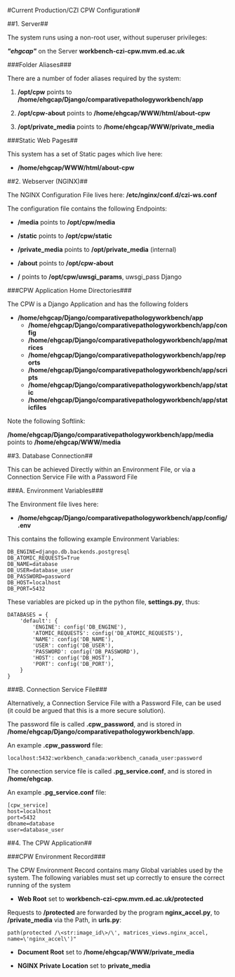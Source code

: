 #Current Production/CZI CPW Configuration#

##1. Server##

The system runs using a non-root user, without superuser privileges:

***"ehgcap"*** on the Server **workbench-czi-cpw.mvm.ed.ac.uk**


###Folder Aliases###

There are a number of foder aliases required by the system:

1. **/opt/cpw** points to **/home/ehgcap/Django/comparativepathologyworkbench/app**

2. **/opt/cpw-about** points to **/home/ehgcap/WWW/html/about-cpw**

3. **/opt/private_media** points to **/home/ehgcap/WWW/private_media**


###Static Web Pages##

This system has a set of Static pages which live here:

- **/home/ehgcap/WWW/html/about-cpw**

##2. Webserver (NGINX)##

The NGINX Configuration File lives here: **/etc/nginx/conf.d/czi-ws.conf**

The configuration file contains the following Endpoints:

- **/media** points to **/opt/cpw/media**

- **/static** points to **/opt/cpw/static**

- **/private_media** points to **/opt/private_media** (internal)

- **/about** points to **/opt/cpw-about**

- **/** points to **/opt/cpw/uwsgi_params**, uwsgi_pass Django

###CPW Application Home Directories###

The CPW is a Django Application and has the following folders

- **/home/ehgcap/Django/comparativepathologyworkbench/app**
	- **/home/ehgcap/Django/comparativepathologyworkbench/app/config**
	- **/home/ehgcap/Django/comparativepathologyworkbench/app/matrices**
	- **/home/ehgcap/Django/comparativepathologyworkbench/app/reports**
	- **/home/ehgcap/Django/comparativepathologyworkbench/app/scripts**
	- **/home/ehgcap/Django/comparativepathologyworkbench/app/static**
	- **/home/ehgcap/Django/comparativepathologyworkbench/app/staticfiles**

Note the following Softlink:

**/home/ehgcap/Django/comparativepathologyworkbench/app/media** points to **/home/ehgcap/WWW/media**

##3. Database Connection##

This can be achieved Directly within an Environment File, or via a Connection Service File with a Password File

###A. Environment Variables###

The Environment file lives here:

- **/home/ehgcap/Django/comparativepathologyworkbench/app/config/.env**

This contains the following example Environment Variables:

	DB_ENGINE=django.db.backends.postgresql
	DB_ATOMIC_REQUESTS=True
	DB_NAME=database
	DB_USER=database_user
	DB_PASSWORD=password
	DB_HOST=localhost
	DB_PORT=5432

These variables are picked up in the python file, **settings.py**, thus:

	DATABASES = {
		'default': {
			'ENGINE': config('DB_ENGINE'),
			'ATOMIC_REQUESTS': config('DB_ATOMIC_REQUESTS'),
			'NAME': config('DB_NAME'),
			'USER': config('DB_USER'),
			'PASSWORD': config('DB_PASSWORD'),
			'HOST': config('DB_HOST'),
			'PORT': config('DB_PORT'),
		}
	}


###B. Connection Service File###

Alternatively, a Connection Service File with a Password File, can be used (it could be argued that this is a more secure solution).

The password file is called **.cpw_password**, and is stored in **/home/ehgcap/Django/comparativepathologyworkbench/app**.

An example **.cpw_password** file:

	localhost:5432:workbench_canada:workbench_canada_user:password

The connection service file is called **.pg_service.conf**, and is stored in **/home/ehgcap**.

An example **.pg_service.conf** file:

	[cpw_service]
	host=localhost
	port=5432
	dbname=database
	user=database_user



##4. The CPW Application##

###CPW Environment Record###

The CPW Environment Record contains many Global variables used by the system.  The following variables must set up correctly to ensure the correct running of the system

- **Web Root** set to **workbench-czi-cpw.mvm.ed.ac.uk/protected**

Requests to **/protected** are forwarded by the program **nginx_accel.py**, to **/private_media** via the Path, in **urls.py**:

	path(protected /\<str:image_id\>/\', matrices_views.nginx_accel, name=\'nginx_accel\')"

- **Document Root** set to **/home/ehgcap/WWW/private_media**

- **NGINX Private Location** set to **private_media**
